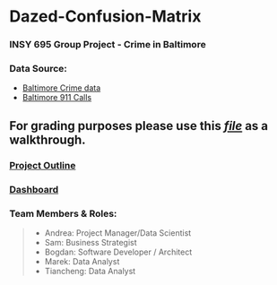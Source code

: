 # **Dazed-Confusion-Matrix**
### INSY 695 Group Project - Crime in Baltimore
### Data Source: 
- [Baltimore Crime data](https://www.kaggle.com/sohier/crime-in-baltimore)
- [Baltimore 911 Calls](https://data.baltimorecity.gov/datasets/911-calls-for-service-2017)

## For grading purposes please use this _[file](https://github.com/McGill-MMA-EnterpriseAnalytics/Dazed-Confusion-Matrix/blob/master/%5BGRADE%20THIS%5DFINAL_FULL_FRAMEWORK.md)_ as a walkthrough.

### [Project Outline](https://github.com/McGill-MMA-EnterpriseAnalytics/Dazed-Confusion-Matrix/tree/master/Project_Framework)
### [Dashboard](https://share.streamlit.io/bogdan-tanasie/dazed-confusion-matrix) 
### Team Members & Roles: 
 > * Andrea: Project Manager/Data Scientist
 > * Sam: Business Strategist
 > * Bogdan: Software Developer / Architect
 > * Marek: Data Analyst
 > * Tiancheng: Data Analyst
